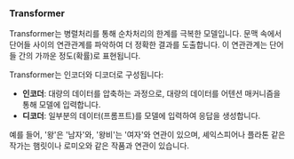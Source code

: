 ### Transformer

Transformer는 병렬처리를 통해 순차처리의 한계를 극복한 모델입니다. 문맥 속에서 단어들 사이의 연관관계를 파악하여 더 정확한 결과를 도출합니다. 이 연관관계는 단어들 간의 가까운 정도(확률)로 표현됩니다.

Transformer는 인코더와 디코더로 구성됩니다:
- **인코더**: 대량의 데이터를 압축하는 과정으로, 대량의 데이터를 어텐션 매커니즘을 통해 모델에 입력합니다.
- **디코더**: 일부분의 데이터(프롬프트)를 모델에 입력하여 응답을 생성합니다.

예를 들어, '왕'은 '남자'와, '왕비'는 '여자'와 연관이 있으며, 셰익스피어나 플라톤 같은 작가는 햄릿이나 로미오와 같은 작품과 연관이 있습니다.